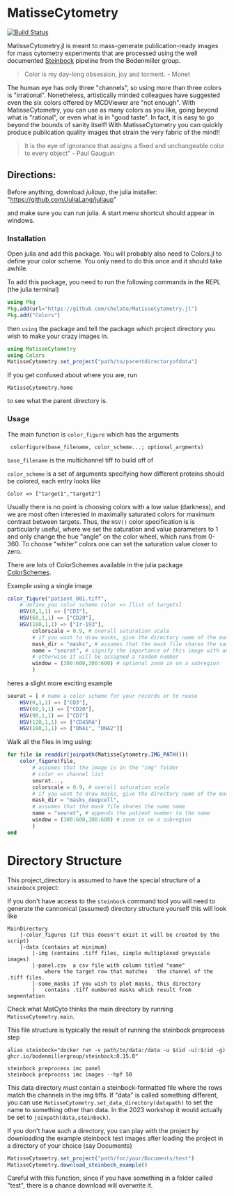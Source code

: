 # MatisseCytometry

[![Build Status](https://github.com/chelate/MatisseCytometry.jl/actions/workflows/CI.yml/badge.svg?branch=main)](https://github.com/chelate/MatisseCytometry.jl/actions/workflows/CI.yml?query=branch%3Amain)

MatisseCytometry.jl is meant to mass-generate publication-ready images for mass cytometry experiments that are processed using the well documented [Steinbock](https://bodenmillergroup.github.io/steinbock/latest/) pipeline from the Bodenmiller group.

 > Color is my day-long obsession, joy and torment. - Monet

The human eye has only three "channels", so using more than three colors is "irrational". Nonetheless, artistically minded colleagues have suggested even the six colors offered by MCDViewer are "not enough". With MatisseCytometry, you can use as many colors as you like, going  beyond what is "rational", or even what is in "good taste". In fact, it is easy to go beyond the bounds of sanity itself! With MatisseCytometry you can quickly produce publication quality images that strain the very fabric of the mind!!

> It is the eye of ignorance that assigns a fixed and unchangeable color to every object” - Paul Gauguin

## Directions:

Before anything, download *juliaup*, the julia installer: "https://github.com/JuliaLang/juliaup" 

and make sure you can run julia. A start menu shortcut should appear in windows.

### Installation 
Open julia and add this package. You will probably also need to Colors.jl to define your color scheme. You only need to do this once and it should take awhile.

To add this package, you need to run the following commands in the REPL (the julia terminal)
   
```julia
using Pkg
Pkg.add(url="https://github.com/chelate/MatisseCytometry.jl")
Pkg.add("Colors")
```

then `using` the package and tell the package which project directory you wish to make your crazy images in.

```julia
using MatisseCytometry
using Colors
MatisseCytometry.set_project("path/to/parentdirectoryofdata")
```

If you get confused about where you are, run
```
MatisseCytometry.home
```
to see what the parent directory is.


### Usage
The main function is `color_figure` which has the arguments

``` colorfigure(base_filename, color_scheme...; optional_argments)```

`base_filename` is the multichannel tiff to build off of

`color_scheme` is a set of arguments specifying how different proteins should be colored, each entry looks like

`Color => ["target1","target2"]`

Usually there is no point is choosing colors with a low value (darkness), and we are most often interested in maximally saturated colors for maximum contrast between targets. Thus, the `HSV()` color specification is is particularly useful, where we set the saturation and value parameters to 1 and only change the hue "angle" on the color wheel, which runs from 0-360. To choose "whiter" colors one can set the saturation value closer to zero.

There are lots of ColorSchemes available in the julia package [ColorSchemes](https://juliagraphics.github.io/ColorSchemes.jl/stable/catalogue/#MetBrewer).

Example using a single image

```julia
color_figure("patient_001.tiff",
    # define you color scheme color => [list of targets]
    HSV(0,1,1) => ["CD3"],
    HSV(60,1,1) => ["CD20"],
    HSV(180,1,1) => ["Ir-193"],
        colorscale = 0.9, # overall saturation scale
        # if you want to draw masks, give the directory name of the mask folder
        mask_dir = "masks", # assumes that the mask file shares the same name
        name = "seurat", # signify the importance of this image with an optional name
        # otherwise it will be assigned a random number
        window = (300:600,300:600) # optional zoom in on a subregion
        )
```

heres a slight more exciting example

```julia
seurat = [ # name a color scheme for your records or to reuse
    HSV(0,1,1) => ["CD3"],
    HSV(60,1,1) => ["CD20"],
    HSV(90,1,1) => ["CD7"]
    HSV(120,1,1) => ["CD45RA"]
    HSV(180,1,1) => ["DNA1", "DNA2"]]
```

Walk all the files in img using:

```julia
for file in readdir(joinpath(MatisseCytometry.IMG_PATH()))
    color_figure(file,
        # assumes that the image is in the "img" folder
        # color => channel list
        seurat...,
        colorscale = 0.9, # overall saturation scale
        # if you want to draw masks, give the directory name of the mask folder
        mask_dir = "masks_deepcell",
        # assumes that the mask file shares the same name
        name = "seurat", # appends the patient number to the name
        window = (300:600,300:600) # zoom in on a subregion
        )
end
```


# Directory Structure
This project_directory is assumed to have the special structure of a `steinbock` project: 

If you don't have access to the `steinbock` command tool you will need to generate the cannonical (assumed) directory structure yourself this will look like

```
MainDirectory
    |-color_figures (if this doesn't exist it will be created by the script)
    |-data (contains at minimum)
        |-img (contains .tiff files, simple multiplexed greyscale images)
        |-panel.csv  a csv file with column titled "name" 
            where the target row that matches   the channel of the .tiff files.
        |-some_masks if you wish to plot masks, this directory 
        |   contains .tiff numbered masks which result from segmentation
```


Check what MatCyto thinks the main directory by running `MatisseCytometry.main`.

This file structure is typically the result of running the steinbock preprocess step
```
alias steinbock="docker run -v path/to/data:/data -u $(id -u):$(id -g) ghcr.io/bodenmillergroup/steinbock:0.15.0"

steinbock preprocess imc panel
steinbock preprocess imc images --hpf 50

```

This data directory *must* contain a steinbock-formatted file where the rows match the channels in the img tiffs. If "data" is called something different, you can use `MatisseCytometry.set_data_directory(datapath)` to set the name to something other than data. In the 2023 workshop it would actually be set to `joinpath(data,steinbock)`.


If you don't have such a directory, you can play with the project by downloading the example steinbock test images after loading the project in a directory of your choice (say Documents)

```julia
MatisseCytometry.set_project("path/for/your/Documents/test")
MatisseCytometry.download_steinbock_example()
```

Careful with this function, since if you have something in a folder called "test", there is a chance download will overwrite it.




```
